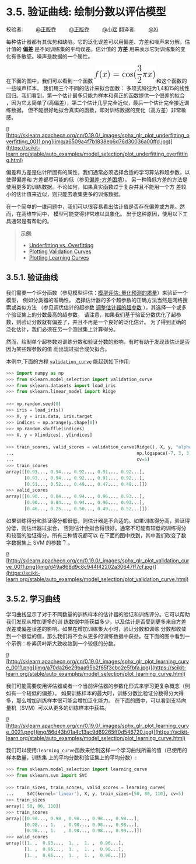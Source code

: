 # 3.5. 验证曲线: 绘制分数以评估模型

校验者:
        [@正版乔](https://github.com/apachecn/scikit-learn-doc-zh)
        [@正版乔](https://github.com/apachecn/scikit-learn-doc-zh)
        [@小瑶](https://github.com/apachecn/scikit-learn-doc-zh)
翻译者:
        [@Xi](https://github.com/apachecn/scikit-learn-doc-zh)

每种估计器都有其优势和缺陷。它的泛化误差可以用偏差、方差和噪声来分解。估计值的 **偏差** 是不同训练集的平均误差。估计值的 **方差** 用来表示它对训练集的变化有多敏感。噪声是数据的一个属性。

在下面的图中，我们可以看到一个函数 ![`f(x) = \cos (\frac{3}{2} \pi x)`](img/3-5-001.png) 和这个函数的一些噪声样本。 我们用三个不同的估计来拟合函数： 多项式特征为1,4和15的线性回归。我们看到，第一个估计最多只能为样本和真正的函数提供一个很差的拟合 ，因为它太简单了(高偏差），第二个估计几乎完全近似，最后一个估计完全接近训练数据， 但不能很好地拟合真实的函数，即对训练数据的变化（高方差）非常敏感。

[![http://sklearn.apachecn.org/cn/0.19.0/_images/sphx_glr_plot_underfitting_overfitting_0011.png](img/a6509a4f7b1838eb6d76d30036a00ffd.jpg)](https://scikit-learn.org/stable/auto_examples/model_selection/plot_underfitting_overfitting.html)

偏差和方差是估计所固有的属性，我们通常必须选择合适的学习算法和超参数，以使得偏差和 方差都尽可能的低（参见[偏差-方差困境](https://en.wikipedia.org/wiki/Bias-variance_dilemma)）。 另一种降低方差的方法是使用更多的训练数据。不论如何，如果真实函数过于复杂并且不能用一个方 差较小的估计值来近似，则只能去收集更多的训练数据。

在一个简单的一维问题中，我们可以很容易看出估计值是否存在偏差或方差。然而，在高维空间中， 模型可能变得非常难以具象化。 出于这种原因，使用以下工具通常是有帮助的。

> **示例**:
>*   [Underfitting vs. Overfitting](https://scikit-learn.org/stable/auto_examples/model_selection/plot_underfitting_overfitting.html#sphx-glr-auto-examples-model-selection-plot-underfitting-overfitting-py)
>*   [Plotting Validation Curves](https://scikit-learn.org/stable/auto_examples/model_selection/plot_validation_curve.html#sphx-glr-auto-examples-model-selection-plot-validation-curve-py)
>*   [Plotting Learning Curves](https://scikit-learn.org/stable/auto_examples/model_selection/plot_learning_curve.html#sphx-glr-auto-examples-model-selection-plot-learning-curve-py)

## 3.5.1. 验证曲线

我们需要一个评分函数（参见模型评估：[模型评估: 量化预测的质量](32)）来验证一个模型， 例如分类器的准确性。 选择估计器的多个超参数的正确方法当然是网格搜索或类似方法 （参见调优估计的超参数 [调整估计器的超参数](31) ），其选择一个或多个验证集上的分数最高的超参数。 请注意，如果我们基于验证分数优化了超参数，则验证分数就有偏差了，并且不再是一个良好的泛化估计。 为了得到正确的泛化估计，我们必须在另一个测试集上计算得分。

然而，绘制单个超参数对训练分数和验证分数的影响，有时有助于发现该估计是否因为某些超参数的值 而出现过拟合或欠拟合。

本例中,下面的方程 [`validation_curve`](https://scikit-learn.org/stable/modules/generated/sklearn.model_selection.validation_curve.html#sklearn.model_selection.validation_curve "sklearn.model_selection.validation_curve") 能起到如下作用:

```py
>>> import numpy as np
>>> from sklearn.model_selection import validation_curve
>>> from sklearn.datasets import load_iris
>>> from sklearn.linear_model import Ridge

>>> np.random.seed(0)
>>> iris = load_iris()
>>> X, y = iris.data, iris.target
>>> indices = np.arange(y.shape[0])
>>> np.random.shuffle(indices)
>>> X, y = X[indices], y[indices]

>>> train_scores, valid_scores = validation_curve(Ridge(), X, y, "alpha",
...                                               np.logspace(-7, 3, 3),
...                                               cv=5)
>>> train_scores            
array([[0.93..., 0.94..., 0.92..., 0.91..., 0.92...],
       [0.93..., 0.94..., 0.92..., 0.91..., 0.92...],
       [0.51..., 0.52..., 0.49..., 0.47..., 0.49...]])
>>> valid_scores           
array([[0.90..., 0.84..., 0.94..., 0.96..., 0.93...],
       [0.90..., 0.84..., 0.94..., 0.96..., 0.93...],
       [0.46..., 0.25..., 0.50..., 0.49..., 0.52...]])

```

如果训练得分和验证得分都很低，则估计器是不合适的。如果训练得分高，验证得分低，则估计器过拟合， 否则估计会拟合得很好。通常不可能有较低的训练得分和较高的验证得分。所有三种情况都可以 在下面的图中找到，其中我们改变了数字数据集上 SVM 的参数 ![\gamma](img/6552bde3d3999c1a9728016416932af7.jpg) 。

[![http://sklearn.apachecn.org/cn/0.19.0/_images/sphx_glr_plot_validation_curve_0011.png](img/d49a868d9c8c944f42202a30647ff7cf.jpg)](https://scikit-learn.org/stable/auto_examples/model_selection/plot_validation_curve.html)

## 3.5.2. 学习曲线

学习曲线显示了对于不同数量的训练样本的估计器的验证和训练评分。它可以帮助我们发现从增加更多的训 练数据中能获益多少，以及估计是否受到更多来自方差误差或偏差误差的影响。如果在增加训练集大小时，验证分数和训练 分数都收敛到一个很低的值，那么我们将不会从更多的训练数据中获益。在下面的图中看到一个示例：朴素贝叶斯大致收敛到一个较低的分数。

[![http://sklearn.apachecn.org/cn/0.19.0/_images/sphx_glr_plot_learning_curve_0011.png](img/a70da26e29baa95b2f65f3cbc2e5fbfa.jpg)](https://scikit-learn.org/stable/auto_examples/model_selection/plot_learning_curve.html)

我们可能需要使用评估器或者一个当前评估器的参数化形式来学习更复杂概念（例如有一个较低的偏差）。 如果训练样本的最大时，训练分数比验证分数得分大得多，那么增加训练样本很可能会增加泛化能力。 在下面的图中，可以看到支持向量机（SVM）可以从更多的训练样本中获益。

[![http://sklearn.apachecn.org/cn/0.19.0/_images/sphx_glr_plot_learning_curve_0021.png](img/86d43b01a4c13ac9d69265ff0d546720.jpg)](https://scikit-learn.org/stable/auto_examples/model_selection/plot_learning_curve.html)

我们可以使用:`learning_curve`函数来绘制这样一个学习曲线所需的值（已使用的样本数量，训练集 上的平均分数和验证集上的平均分数）:

```py
>>> from sklearn.model_selection import learning_curve
>>> from sklearn.svm import SVC

>>> train_sizes, train_scores, valid_scores = learning_curve(
...     SVC(kernel='linear'), X, y, train_sizes=[50, 80, 110], cv=5)
>>> train_sizes            
array([ 50, 80, 110])
>>> train_scores           
array([[0.98..., 0.98 , 0.98..., 0.98..., 0.98...],
       [0.98..., 1.   , 0.98..., 0.98..., 0.98...],
       [0.98..., 1.   , 0.98..., 0.98..., 0.99...]])
>>> valid_scores           
array([[1. ,  0.93...,  1. ,  1. ,  0.96...],
       [1. ,  0.96...,  1. ,  1. ,  0.96...],
       [1. ,  0.96...,  1. ,  1. ,  0.96...]])
```
